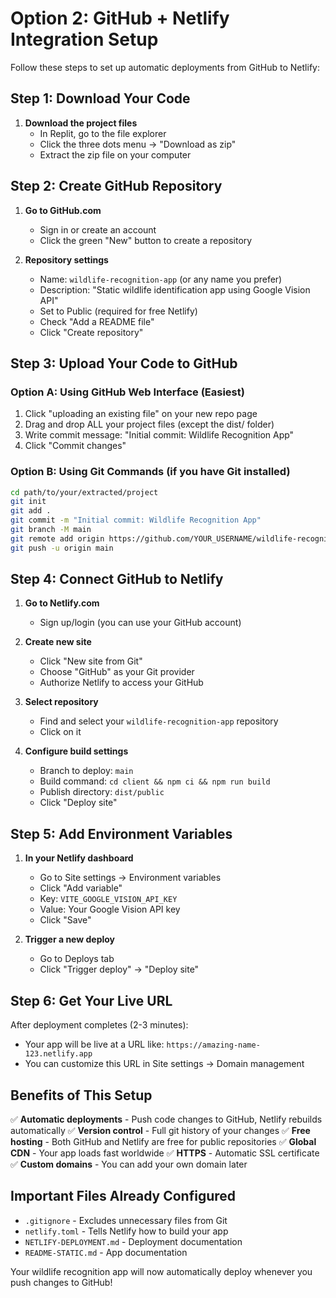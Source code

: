 # Option 2: GitHub + Netlify Integration Setup

Follow these steps to set up automatic deployments from GitHub to Netlify:

## Step 1: Download Your Code

1. **Download the project files**
   - In Replit, go to the file explorer
   - Click the three dots menu → "Download as zip"
   - Extract the zip file on your computer

## Step 2: Create GitHub Repository

1. **Go to GitHub.com**
   - Sign in or create an account
   - Click the green "New" button to create a repository

2. **Repository settings**
   - Name: `wildlife-recognition-app` (or any name you prefer)
   - Description: "Static wildlife identification app using Google Vision API"
   - Set to Public (required for free Netlify)
   - Check "Add a README file"
   - Click "Create repository"

## Step 3: Upload Your Code to GitHub

### Option A: Using GitHub Web Interface (Easiest)
1. Click "uploading an existing file" on your new repo page
2. Drag and drop ALL your project files (except the dist/ folder)
3. Write commit message: "Initial commit: Wildlife Recognition App"
4. Click "Commit changes"

### Option B: Using Git Commands (if you have Git installed)
```bash
cd path/to/your/extracted/project
git init
git add .
git commit -m "Initial commit: Wildlife Recognition App"
git branch -M main
git remote add origin https://github.com/YOUR_USERNAME/wildlife-recognition-app.git
git push -u origin main
```

## Step 4: Connect GitHub to Netlify

1. **Go to Netlify.com**
   - Sign up/login (you can use your GitHub account)

2. **Create new site**
   - Click "New site from Git"
   - Choose "GitHub" as your Git provider
   - Authorize Netlify to access your GitHub

3. **Select repository**
   - Find and select your `wildlife-recognition-app` repository
   - Click on it

4. **Configure build settings**
   - Branch to deploy: `main`
   - Build command: `cd client && npm ci && npm run build`
   - Publish directory: `dist/public`
   - Click "Deploy site"

## Step 5: Add Environment Variables

1. **In your Netlify dashboard**
   - Go to Site settings → Environment variables
   - Click "Add variable"
   - Key: `VITE_GOOGLE_VISION_API_KEY`
   - Value: Your Google Vision API key
   - Click "Save"

2. **Trigger a new deploy**
   - Go to Deploys tab
   - Click "Trigger deploy" → "Deploy site"

## Step 6: Get Your Live URL

After deployment completes (2-3 minutes):
- Your app will be live at a URL like: `https://amazing-name-123.netlify.app`
- You can customize this URL in Site settings → Domain management

## Benefits of This Setup

✅ **Automatic deployments** - Push code changes to GitHub, Netlify rebuilds automatically
✅ **Version control** - Full git history of your changes
✅ **Free hosting** - Both GitHub and Netlify are free for public repositories
✅ **Global CDN** - Your app loads fast worldwide
✅ **HTTPS** - Automatic SSL certificate
✅ **Custom domains** - You can add your own domain later

## Important Files Already Configured

- `.gitignore` - Excludes unnecessary files from Git
- `netlify.toml` - Tells Netlify how to build your app
- `NETLIFY-DEPLOYMENT.md` - Deployment documentation
- `README-STATIC.md` - App documentation

Your wildlife recognition app will now automatically deploy whenever you push changes to GitHub!